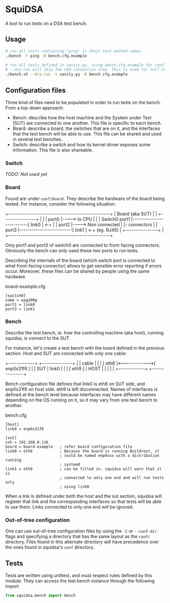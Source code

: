 # SquiDSA

A tool to run tests on a DSA test bench.


## Usage

```sh
# run all tests containing "ping" in their test method names
./bench -t ping -B bench.cfg.example

# run all tests defined in sanity.py, using bench.cfg.example for configuration
# --dry-run will skip the SSH connection step. This is used for self-testing.
./bench.sh --dry-run -t sanity.py -B bench.cfg.example
```


## Configuration files

Three kind of files need to be populated in order to run tests on the bench.
From a top-down approach:

 * Bench: describe how the host machine and the System under Test (SUT) are
          connected to one another. This file is specific to each bench.
 * Board: describe a board, the switches that are on it, and the interfaces
          that the test bench will be able to use. This file can be shared
          and used in several test benches.
 * Switch: describe a switch and how its kernel driver exposes some
           information. This file is also shareable.

### Switch

*TODO: Not used yet*

### Board

Found are under `conf/board`. They describe the hardware of the
board being tested. For instance, consider the following situation:

  +--------------------------------------------------+
  |                           Board (aka SUT)        |
  |  +----------------+                              |
  |  |          port0 |----> to CPU                  |
  |  | Switch0  port1 |--------------------------[ link0 ] <-+
  |  |          port2 |----> Non connected           |       |- connectors
  |  |          port3 |--------------------------[ link1 ] <-+   (eg. RJ45)
  |  +----------------+                              |
  +--------------------------------------------------+

Only port1 and port3 of switch0 are connected to front-facing connectors.
Obviously the bench can only used these two ports to run tests.

Describing the internals of the board (which switch port is connected to what
front-facing connector) allows to get sensible error reporting if errors occur.
Moreover, these files can be shared by people using the same hardware.

board-example.cfg
```
[switch0]
name = wag200g
port1 = link0
port3 = link1
```

### Bench

Describe the test bench, ie. how the controlling machine (aka host), running
squidsa, is connect to the SUT.

For instance, let's create a test bench with the board defined in the previous
section. Host and SUT are connected with only one cable:

  +-------------+                        +---------------+
  |             |         cable          |               |
  |          [ eth8 ]<------------>[ enp0s31f6 ]         |
  |    SUT      |         link0          |               |
  |          [ eth9 ]                    |      HOST     |
  |             |                        |               |
  +-------------+                        +---------------+

Bench configuration file defines that link0 is eth8 on SUT side, and enp0s31f6
on host side. eth9 is left disconnected. Names of interfaces is defined at the
bench level because interfaces may have different names depending on the OS
running on it, so it may vary from one test bench to another.


bench.cfg
```
[host]
link0 = enp0s31f6

[sut]
ssh = 192.168.0.116
board = board-example   ; refer board configuration file
link0 = eth8            ; Because the board is running Buildroot, it
                        ; could be named enp0xxx with a distribution running
                        ; systemd
link1 = eth9            ; can be filled in. squidsa will warn that it is
                        ; connected to only one end and will run tests only
                        ; using link0
```

When a link is defined under both the host and the sut section, squidsa will
register that link and the corresponding interfaces so that tests will be able
to use them. Links connected to only one end will be ignored.

### Out-of-tree configuration

One can use out-of-tree configuration files by using the `-C` or `--conf-dir`
flags and specifying a directory that has the same layout as the `conf/`
directory. Files found in this alternate directory will have precedence over the
ones found in squidsa's `conf` directory.


## Tests

Tests are written using unittest, and must respect rules defined by this module.
They can access the test bench instance through the following import

```python
from squidsa.bench import bench
```
